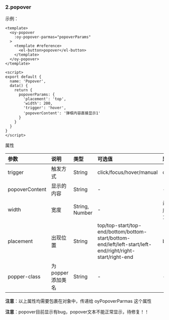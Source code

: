 ### 2.popover

示例：

```vue
<template>
  <oy-popover
    :oy-popover-parmas="popoverParams"
  >
    <template #reference>
      <el-button>popover</el-button>
    </template>
  </oy-popover>
</template>

<script>
export default {
  name: 'Popover',
  data() {
    return {
      popoverParams: {
        'placement': 'top',
        'width': 200,
        'trigger': 'hover',
        'popoverContent': '弹框内容直接显示1'
      }
    }
  }
}
</script>
```



属性

| 参数           | 说明               | 类型           | 可选值                                                       | 默认值         |
| :------------- | :----------------- | :------------- | :----------------------------------------------------------- | :------------- |
| trigger        | 触发方式           | String         | click/focus/hover/manual                                     | click          |
| popoverContent | 显示的内容         | String         | -                                                            | -              |
| width          | 宽度               | String, Number | -                                                            | 最小宽度 150px |
| placement      | 出现位置           | String         | top/top-start/top-end/bottom/bottom-start/bottom-end/left/left-start/left-end/right/right-start/right-end | bottom         |
| popper-class   | 为 popper 添加类名 | String         | -                                                            | -              |

**注意**：以上属性均需要包裹在对象中，传递给 oyPopoverParmas 这个属性

**注意**：popover目前显示有bug，popover文本不能正常显示，待修复！！